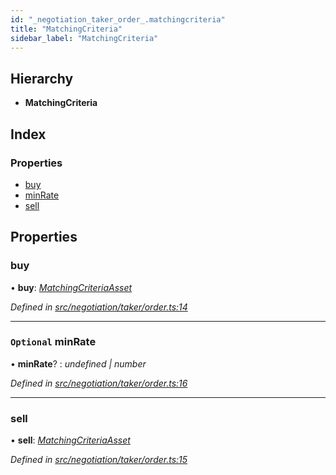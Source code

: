 ```yaml
---
id: "_negotiation_taker_order_.matchingcriteria"
title: "MatchingCriteria"
sidebar_label: "MatchingCriteria"
---
```


## Hierarchy

* **MatchingCriteria**

## Index

### Properties

* [buy](_negotiation_taker_order_.matchingcriteria.md#buy)
* [minRate](_negotiation_taker_order_.matchingcriteria.md#optional-minrate)
* [sell](_negotiation_taker_order_.matchingcriteria.md#sell)

## Properties

###  buy

• **buy**: *[MatchingCriteriaAsset](_negotiation_taker_order_.matchingcriteriaasset.md)*

*Defined in [src/negotiation/taker/order.ts:14](https://github.com/comit-network/comit-js-sdk/blob/364611d/src/negotiation/taker/order.ts#L14)*

___

### `Optional` minRate

• **minRate**? : *undefined | number*

*Defined in [src/negotiation/taker/order.ts:16](https://github.com/comit-network/comit-js-sdk/blob/364611d/src/negotiation/taker/order.ts#L16)*

___

###  sell

• **sell**: *[MatchingCriteriaAsset](_negotiation_taker_order_.matchingcriteriaasset.md)*

*Defined in [src/negotiation/taker/order.ts:15](https://github.com/comit-network/comit-js-sdk/blob/364611d/src/negotiation/taker/order.ts#L15)*
